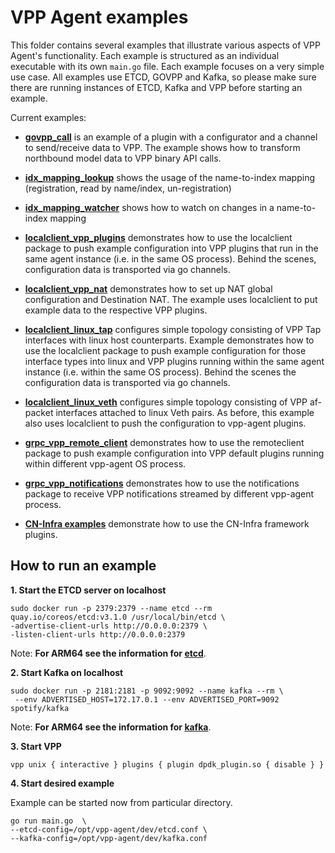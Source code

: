# VPP Agent examples

This folder contains several examples that illustrate various aspects of
VPP Agent's functionality. Each example is structured as an individual 
executable with its own `main.go` file. Each example focuses on a very 
simple use case. All examples use ETCD, GOVPP and Kafka, so please make
sure there are running instances of ETCD, Kafka and VPP before starting
an example.

Current examples:
* **[govpp_call](govpp_call/main.go)** is an example of a plugin with a 
  configurator and a channel to send/receive data to VPP. The example 
  shows how to transform northbound model data to VPP binary API calls. 
* **[idx_mapping_lookup](idx_mapping_lookup/main.go)** shows the usage 
  of the name-to-index mapping (registration, read by name/index, 
  un-registration)
* **[idx_mapping_watcher](idx_mapping_watcher/main.go)** shows how to 
  watch on changes in a name-to-index mapping
* **[localclient_vpp_plugins](localclient_vpp/plugins/main.go)** demonstrates 
  how to use the localclient package to push example configuration into 
  VPP plugins that run in the same agent instance (i.e. in the same OS process). 
  Behind the scenes, configuration data is transported via go channels.
* **[localclient_vpp_nat](localclient_vpp/nat/main.go)** demonstrates
  how to set up NAT global configuration and Destination NAT. The example
  uses localclient to put example data to the respective VPP plugins.
* **[localclient_linux_tap](localclient_linux/tap/main.go)** configures 
  simple topology consisting of VPP Tap interfaces with linux host 
  counterparts. Example demonstrates how to use the localclient package 
  to push example configuration for those interface types into linux 
  and VPP plugins running within the same agent instance (i.e. within 
  the same OS process). Behind the scenes the configuration data 
  is transported via go channels. 
* **[localclient_linux_veth](localclient_linux/veth/main.go)** configures 
  simple topology consisting of VPP af-packet interfaces attached to 
  linux Veth pairs. As before, this example also uses localclient to push 
  the configuration to vpp-agent plugins.  
* **[grpc_vpp_remote_client](grpc_vpp/remote_client/main.go)** demonstrates how to
  use the remoteclient package to push example configuration into
  VPP default plugins running within different vpp-agent OS process.
* **[grpc_vpp_notifications](grpc_vpp/notifications/main.go)** demonstrates how to
  use the notifications package to  receive VPP notifications streamed by different 
  vpp-agent process.

* **[CN-Infra  examples][1]** demonstrate how to use the CN-Infra framework
  plugins.
  
## How to run an example
 
 **1. Start the ETCD server on localhost**
 
  ```
  sudo docker run -p 2379:2379 --name etcd --rm 
  quay.io/coreos/etcd:v3.1.0 /usr/local/bin/etcd \
  -advertise-client-urls http://0.0.0.0:2379 \
  -listen-client-urls http://0.0.0.0:2379
  ```
  Note: **For ARM64 see the information for [etcd][3]**.
  
 **2. Start Kafka on localhost**

 ```
 sudo docker run -p 2181:2181 -p 9092:9092 --name kafka --rm \
  --env ADVERTISED_HOST=172.17.0.1 --env ADVERTISED_PORT=9092 spotify/kafka
 ```
  Note: **For ARM64 see the information for [kafka][2]**.

 **3. Start VPP**
 ```
 vpp unix { interactive } plugins { plugin dpdk_plugin.so { disable } }
 ```
 
 **4. Start desired example**

 Example can be started now from particular directory.
 ```
 go run main.go  \
 --etcd-config=/opt/vpp-agent/dev/etcd.conf \
 --kafka-config=/opt/vpp-agent/dev/kafka.conf
 ```
[1]: https://github.com/ligato/cn-infra/tree/master/examples 
[2]: /docs/arm64/kafka.md
[3]: /docs/arm64/etcd.md
